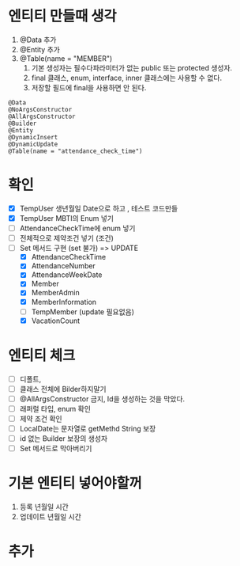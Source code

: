 # 엔티티 만들때 생각

1. @Data 추가
2. @Entity 추가
3. @Table(name = "MEMBER")
   1. 기본 생성자는 필수다파라미터가 없는 public 또는 protected 생성자.
   2. final 클래스, enum, interface, inner 클래스에는 사용할 수 없다.
   3. 저장할 필드에 final을 사용하면 안 된다.

```
@Data
@NoArgsConstructor
@AllArgsConstructor
@Builder
@Entity
@DynamicInsert
@DynamicUpdate
@Table(name = "attendance_check_time")
```

# 확인

- [x] TempUser 생년월일 Date으로 하고 , 테스트 코드만들
- [x] TempUser MBTI의 Enum 넣기
- [ ] AttendanceCheckTime에 enum 넣기
- [ ] 전체적으로 제약조건 넣기 (조건)
- [ ] Set 메서드 구현 (set 불가) => UPDATE
  - [x] AttendanceCheckTime
  - [x] AttendanceNumber
  - [x] AttendanceWeekDate
  - [x] Member
  - [x] MemberAdmin
  - [x] MemberInformation
  - [ ] TempMember (update 필요없음)
  - [x] VacationCount

# 엔티티 체크

- [ ] 디폴트, 
- [ ] 클래스 전체에 Bilder하지말기
- [ ] @AllArgsConstructor 금지, Id을 생성하는 것을 막았다. 
- [ ] 래퍼럴 타입, enum 확인
- [ ] 제약 조건 확인
- [ ] LocalDate는 문자열로 getMethd String 보장
- [ ] id 없는 Builder 보장의 생성자 
- [ ] Set 메서드로 막아버리기

# 기본 엔티티 넣어야할꺼 

1. 등록 년월일 시간
2. 업데이트 년월일 시간





# 추가

